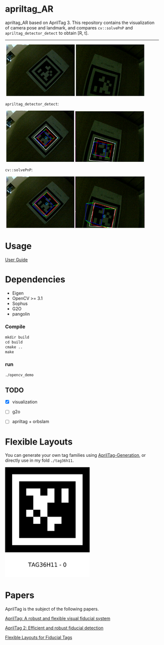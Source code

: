 apriltag_AR
==========
apriltag_AR based on AprilTag 3.  This repository contains the visualization of camera pose and  landmark,  and compares `cv::solvePnP` and `apriltag_detector_detect`  to obtain [R, t].

---

​                            <img src=".\tmp\1.png" style="zoom:35%;" />            <img src=".\tmp\2.png" style="zoom:35%;" />

`apriltag_detector_detect`:

​                            <img src=".\tmp\tag1.png" style="zoom:35%;" />             <img src=".\tmp\tag2.png" style="zoom:35%;" />

`cv::solvePnP`:

​                            <img src=".\tmp\pnp1.png" style="zoom:35%;" />             <img src=".\tmp\pnp2.png" style="zoom:35%;" />



Usage
=====
[User Guide](https://github.com/AprilRobotics/apriltag/wiki/AprilTag-User-Guide)

Dependencies
=======

- Eigen
- OpenCV >= 3.1
- Sophus 
- G2O
- pangolin

### Compile

```
mkdir build
cd build
cmake ..
make
```

### run

```
./opencv_demo
```

## TODO

- [x] visualization 

- [ ] g2o
- [ ] apriltag + orbslam

Flexible Layouts
================

You can generate your own tag families using [AprilTag-Generation](https://github.com/AprilRobotics/apriltag-generation), or directly use in my fold `./tag36h11`.

<img src=".\tag36h11\tag36h11_0.png" style="zoom:35%;" />

Papers
======

AprilTag is the subject of the following papers.

[AprilTag: A robust and flexible visual fiducial system](https://april.eecs.umich.edu/papers/details.php?name=olson2011tags)

[AprilTag 2: Efficient and robust fiducial detection](https://april.eecs.umich.edu/papers/details.php?name=wang2016iros)

[Flexible Layouts for Fiducial Tags](https://april.eecs.umich.edu/papers/details.php?name=krogius2019iros)